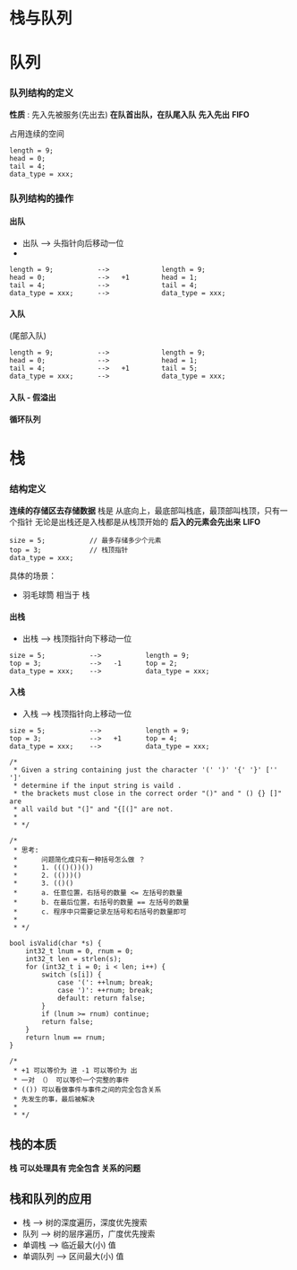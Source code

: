 # 栈与队列
# 队列
### 队列结构的定义

**性质** : 先入先被服务(先出去)
**在队首出队，在队尾入队**
**先入先出** **FIFO**

占用连续的空间
```
length = 9;
head = 0;
tail = 4;
data_type = xxx;
```




### 队列结构的操作
#### 出队
* 出队 --> 头指针向后移动一位
* 

```
length = 9;           -->             length = 9;
head = 0;             -->   +1        head = 1;
tail = 4;             -->             tail = 4;
data_type = xxx;      -->             data_type = xxx;
```
#### 入队
(尾部入队)

```
length = 9;           -->             length = 9;
head = 0;             -->             head = 1;
tail = 4;             -->   +1        tail = 5;
data_type = xxx;      -->             data_type = xxx;
```

#### 入队 - 假溢出
#### 循环队列





# 栈
### 结构定义 
**连续的存储区去存储数据**
栈是 从底向上，最底部叫栈底，最顶部叫栈顶，只有一个指针
无论是出栈还是入栈都是从栈顶开始的
**后入的元素会先出来** **LIFO** 

```
size = 5;           // 最多存储多少个元素
top = 3;            // 栈顶指针
data_type = xxx;
```

具体的场景：
* 羽毛球筒 相当于 栈 


#### 出栈
* 出栈 --> 栈顶指针向下移动一位

```
size = 5;           -->           length = 9;
top = 3;            -->   -1      top = 2;
data_type = xxx;    -->           data_type = xxx;

```


#### 入栈
* 入栈 --> 栈顶指针向上移动一位
```
size = 5;           -->           length = 9;
top = 3;            -->   +1      top = 4;
data_type = xxx;    -->           data_type = xxx;
```

```
/*
 * Given a string containing just the character '(' ')' '{' '}' ['' ']' 
 * determine if the input string is vaild .
 * the brackets must close in the correct order "()" and " () {} []" are
 * all vaild but "(]" and "{[(]" are not.
 *
 * */

/*
 * 思考:
 *      问题简化成只有一种括号怎么做 ？
 *      1. ((()())())
 *      2. (()))()
 *      3. (()()
 *      a. 任意位置，右括号的数量 <= 左括号的数量
 *      b. 在最后位置，右括号的数量 == 左括号的数量
 *      c. 程序中只需要记录左括号和右括号的数量即可
 *
 * */
 
bool isValid(char *s) {
    int32_t lnum = 0, rnum = 0;
    int32_t len = strlen(s);
    for (int32_t i = 0; i < len; i++) {
        switch (s[i]) {
            case '(': ++lnum; break;
            case ')': ++rnum; break;
            default: return false;
        }
        if (lnum >= rnum) continue;
        return false;
    }
    return lnum == rnum;
}

/*
 * +1 可以等价为 进 -1 可以等价为 出
 * 一对 （） 可以等价一个完整的事件
 * (()) 可以看做事件与事件之间的完全包含关系
 * 先发生的事，最后被解决
 *
 * */

```

## 栈的本质 
**栈** **可以处理具有 完全包含 关系的问题**



## 栈和队列的应用
* 栈            -->     树的深度遍历，深度优先搜索
* 队列          -->     树的层序遍历，广度优先搜索
* 单调栈        -->     临近最大(小) 值
* 单调队列      -->     区间最大(小) 值
